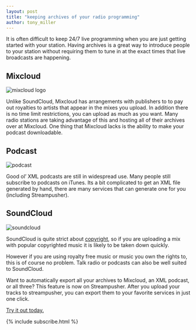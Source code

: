 ```yaml
---
layout: post
title: "keeping archives of your radio programming"
author: tony_miller
---
```


It is often difficult to keep 24/7 live programming when you are just getting started with your station. Having archives is a great way to introduce people to your station without requiring them to tune in at the exact times that live broadcasts are happening.

## Mixcloud

![mixcloud logo](/blog/assets/images/mixcloud.jpg)

Unlike SoundCloud, Mixcloud has arrangements with publishers to to pay out royalties to artists that appear in the mixes you upload. In addition there is no time limit restrictions, you can upload as much as you want. Many radio stations are taking advantage of this and hosting all of their archives over at Mixcloud. One thing that Mixcloud lacks is the ability to make your podcast downloadable.

## Podcast

![podcast](/blog/assets/images/podcast.png)

Good ol’ XML podcasts are still in widespread use. Many people still subscribe to podcasts on iTunes. Its a bit complicated to get an XML file generated by hand, there are many services that can generate one for you (including Streampusher).

## SoundCloud

![soundcloud](/blog/assets/images/soundcloud.png)

SoundCloud is quite strict about
[copyright](https://soundcloud.com/pages/copyright), so if you are uploading a mix with popular copyrighted music it is likely to be taken down quickly.

However if you are using royalty free music or music you own the rights to, this is of course no problem. Talk radio or podcasts can also be well suited to SoundCloud.

Want to automatically export all your archives to Mixcloud, an XML podcast, or
all three? This feature is now on Streampusher. After you upload your tracks to
streampusher, you can export them to your favorite services in just one click.

[Try it out today.](https://streampusher.com/users/sign_up)

{% include subscribe.html %}
